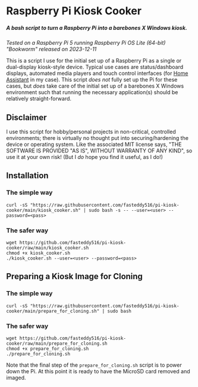 # Raspberry Pi Kiosk Cooker
##### A bash script to turn a Raspberry Pi into a barebones X Windows kiosk.  

_Tested on a Raspberry Pi 5 running Raspberry Pi OS Lite (64-bit) "Bookworm" released on 2023-12-11_

This is a script I use for the initial set up of a Raspberry Pi as a single or dual-display kiosk-style device.  Typical use cases are status/dashboard displays, automated media players and touch control interfaces (for [Home Assistant](https://www.home-assistant.io/) in my case).  This script _does not_ fully set up the Pi for these cases, but  _does_ take care of the initial set up of a barebones X Windows environment such that running the necessary application(s) should be relatively straight-forward.

## Disclaimer
I use this script for hobby/personal projects in non-critical, controlled environments; there is virtually no thought put into securing/hardening the device or operating system.  Like the associated MIT license says, "THE SOFTWARE IS PROVIDED "AS IS", WITHOUT WARRANTY OF ANY KIND", so use it at your own risk! (But I *do* hope you find it useful, as I do!)

## Installation
### The simple way
`curl -sS "https://raw.githubusercontent.com/fasteddy516/pi-kiosk-cooker/main/kiosk_cooker.sh" | sudo bash -s -- --user=<user> --password=<pass>`

### The safer way
```
wget https://github.com/fasteddy516/pi-kiosk-cooker/raw/main/kiosk_cooker.sh
chmod +x kiosk_cooker.sh
./kiosk_cooker.sh --user=<user> --password=<pass>
```

## Preparing a Kiosk Image for Cloning
### The simple way
`curl -sS "https://raw.githubusercontent.com/fasteddy516/pi-kiosk-cooker/main/prepare_for_cloning.sh" | sudo bash`

### The safer way
```
wget https://github.com/fasteddy516/pi-kiosk-cooker/raw/main/prepare_for_cloning.sh
chmod +x prepare_for_cloning.sh
./prepare_for_cloning.sh
```

Note that the final step of the `prepare_for_cloning.sh` script is to power down the Pi.  At this point it is ready to have the MicroSD card removed and imaged.